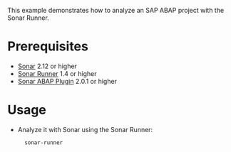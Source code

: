 This example demonstrates how to analyze an SAP ABAP project with the Sonar Runner.

Prerequisites
=============

* [Sonar](http://www.sonarsource.org/downloads/) 2.12 or higher
* [Sonar Runner](http://docs.codehaus.org/display/SONAR/Installing+and+Configuring+Sonar+Runner) 1.4 or higher
* [Sonar ABAP Plugin](http://www.sonarsource.com/products/plugins/languages/abap/) 2.0.1 or higher

Usage
=====
* Analyze it with Sonar using the Sonar Runner:

        sonar-runner

